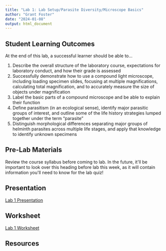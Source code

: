 ```yaml
---
title: "Lab 1: Lab Setup/Parasite Diversity/Microscope Basics"
author: "Grant Foster"
date: "2024-01-08"
output: html_document
---
```





## Student Learning Outcomes

At the end of this lab, a successful learner should be able to…

1. Describe the overall structure of the laboratory course, expectations for laboratory conduct, and how their grade is assessed
2. Successfully demonstrate how to use a compound light microscope, including loading specimen slides, focusing at multiple magnifications, calculating total magnification, and to accurately measure the size of objects under magnification
3. Label the basic parts of a compound microscope and be able to explain their function
4. Define parasitism (in an ecological sense), identify major parasitic groups of interest, and outline some of the life history strategies lumped together under the term “parasite”
5. Distinguish morphological differences separating major groups of helminth parasites across multiple life stages, and apply that knowledge to identify unknown specimens

## Pre-Lab Materials
Review the course syllabus before coming to lab. In the future, it'll be important to look over this heading before lab this week, as it will contain information you'll need to know for the lab quiz!


## Presentation
[Lab 1 Presentation](Lab1Presentation.pdf)

## Worksheet
[Lab 1 Worksheet](/lab/lab1_diversity/531Lab1Worksheet.docx)

## Resources
